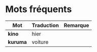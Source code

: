 # Mots fréquents

Mot | Traduction | Remarque
--- | --- | ---
**kino** | hier |
**kuruma** | voiture |
